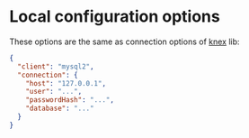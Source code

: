 # Local configuration options

These options are the same as connection options of [knex](https://knexjs.org/#Installation-client) lib:
```json
{
  "client": "mysql2",
  "connection": {
    "host": "127.0.0.1",
    "user": "...",
    "passwordHash": "...",
    "database": "..."
  }
}
```
